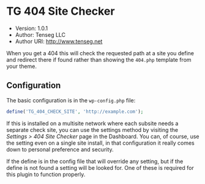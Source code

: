# TG 404 Site Checker

* Version: 1.0.1
* Author: Tenseg LLC
* Author URI: http://www.tenseg.net

When you get a 404 this will check the requested path at a site you define and redirect there if found rather than showing the `404.php` template from your theme.

## Configuration

The basic configuration is in the `wp-config.php` file:

```php
define('TG_404_CHECK_SITE', 'http://example.com');
```

If this is installed on a multisite network where each subsite needs a separate check site, you can use the settings method by visiting the *Settings > 404 Site Checker* page in the Dashboard. You can, of course, use the setting even on a single site install, in that configuration it really comes down to personal preference and security.

If the define is in the config file that will override any setting, but if the define is not found a setting will be looked for. One of these is required for this plugin to function properly.